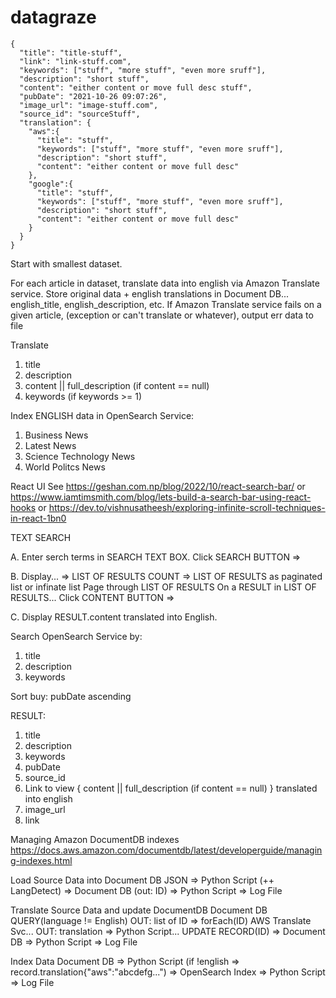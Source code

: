 # datagraze

```
{
  "title": "title-stuff",
  "link": "link-stuff.com",
  "keywords": ["stuff", "more stuff", "even more sruff"],
  "description": "short stuff",
  "content": "either content or move full desc stuff",
  "pubDate": "2021-10-26 09:07:26",
  "image_url": "image-stuff.com",
  "source_id": "sourceStuff",
  "translation": {
    "aws":{
      "title": "stuff",
      "keywords": ["stuff", "more stuff", "even more sruff"],
      "description": "short stuff",
      "content": "either content or move full desc"
    },
    "google":{
      "title": "stuff",
      "keywords": ["stuff", "more stuff", "even more sruff"],
      "description": "short stuff",
      "content": "either content or move full desc"
    }
  }
}
```

Start with smallest dataset.

For each article in dataset, translate data into english via Amazon Translate service.
Store original data + english translations in Document DB...
english_title, english_description, etc.
If Amazon Translate service fails on a given article, (exception or can't translate or whatever), output err data to file


Translate
1. title
2. description
3. content || full_description (if content == null)
4. keywords (if keywords >= 1)

Index ENGLISH data in OpenSearch Service:
1. Business News
2. Latest News
3. Science Technology News
4. World Politcs News

React UI
See https://geshan.com.np/blog/2022/10/react-search-bar/
or https://www.iamtimsmith.com/blog/lets-build-a-search-bar-using-react-hooks
or https://dev.to/vishnusatheesh/exploring-infinite-scroll-techniques-in-react-1bn0

TEXT SEARCH

A.
Enter serch terms in SEARCH TEXT BOX.
Click SEARCH BUTTON =>

B.
Display... 
=> LIST OF RESULTS COUNT
=> LIST OF RESULTS as paginated list or infinate list
Page through LIST OF RESULTS
On a RESULT in LIST OF RESULTS... Click CONTENT BUTTON =>

C.
Display RESULT.content translated into English.


Search OpenSearch Service by:
1. title
2. description
3. keywords

Sort buy:
pubDate ascending

RESULT:
1. title
2. description
3. keywords
4. pubDate
5. source_id
6. Link to view { content || full_description (if content == null) } translated into english
7. image_url
8. link 

Managing Amazon DocumentDB indexes
https://docs.aws.amazon.com/documentdb/latest/developerguide/managing-indexes.html

Load Source Data into Document DB
JSON => Python Script (++ LangDetect) => Document DB (out: ID) => Python Script => Log File

Translate Source Data and update DocumentDB
Document DB QUERY(language != English) OUT: list of ID => forEach(ID) AWS Translate Svc... OUT: translation => Python Script... UPDATE RECORD(ID) => Document DB => Python Script => Log File

Index Data
Document DB => Python Script (if !english => record.translation{"aws":"abcdefg...") => OpenSearch Index => Python Script => Log File
